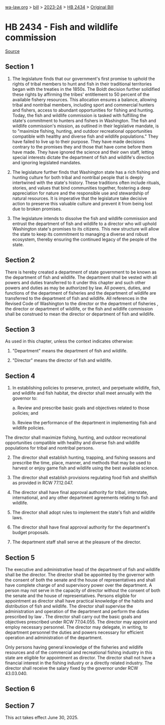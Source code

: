 [wa-law.org](/) > [bill](/bill/) > [2023-24](/bill/2023-24/) > [HB 2434](/bill/2023-24/hb/2434/) > [Original Bill](/bill/2023-24/hb/2434/1/)

# HB 2434 - Fish and wildlife commission

[Source](http://lawfilesext.leg.wa.gov/biennium/2023-24/Pdf/Bills/House%20Bills/2434.pdf)

## Section 1
1. The legislature finds that our government's first promise to uphold the rights of tribal members to hunt and fish in their traditional territories began with the treaties in the 1850s. The Boldt decision further solidified these rights by affirming the tribes' entitlement to 50 percent of the available fishery resources. This allocation ensures a balance, allowing tribal and nontribal members, including sport and commercial hunters and fishers, access to abundant opportunities for fishing and hunting. Today, the fish and wildlife commission is tasked with fulfilling the state's commitment to hunters and fishers in Washington. The fish and wildlife commission's mission, as outlined in their legislative mandate, is to "maximize fishing, hunting, and outdoor recreational opportunities compatible with healthy and diverse fish and wildlife populations." They have failed to live up to their purpose. They have made decisions contrary to the promises they and those that have come before them have made. They have ignored the science and their own staff, letting special interests dictate the department of fish and wildlife's direction and ignoring legislated mandates.

2. The legislature further finds that Washington state has a rich fishing and hunting culture for both tribal and nontribal people that is deeply intertwined with the state's history. These traditions often include rituals, stories, and values that bind communities together, fostering a deep appreciation for nature and the responsible use and stewardship of natural resources. It is imperative that the legislature take decisive action to preserve this valuable culture and prevent it from being lost due to broken promises.

3. The legislature intends to dissolve the fish and wildlife commission and entrust the department of fish and wildlife to a director who will uphold Washington state's promises to its citizens. This new structure will allow the state to keep its commitment to managing a diverse and robust ecosystem, thereby ensuring the continued legacy of the people of the state.

## Section 2
There is hereby created a department of state government to be known as the department of fish and wildlife. The department shall be vested with all powers and duties transferred to it under this chapter and such other powers and duties as may be authorized by law. All powers, duties, and functions of the department of fisheries and the department of wildlife are transferred to the department of fish and wildlife. All references in the Revised Code of Washington to the director or the department of fisheries , the director or department of wildlife, or the fish and wildlife commission shall be construed to mean the director or department of fish and wildlife.

## Section 3
As used in this chapter, unless the context indicates otherwise:

1. "Department" means the department of fish and wildlife.

2. "Director" means the director of fish and wildlife.

## Section 4
1. In establishing policies to preserve, protect, and perpetuate wildlife, fish, and wildlife and fish habitat, the director shall meet annually with the governor to:

    a. Review and prescribe basic goals and objectives related to those policies; and

    b. Review the performance of the department in implementing fish and wildlife policies.

The director shall maximize fishing, hunting, and outdoor recreational opportunities compatible with healthy and diverse fish and wildlife populations for tribal and nontribal persons.

2. The director shall establish hunting, trapping, and fishing seasons and prescribe the time, place, manner, and methods that may be used to harvest or enjoy game fish and wildlife using the best available science.

3. The director shall establish provisions regulating food fish and shellfish as provided in RCW 77.12.047.

4. The director shall have final approval authority for tribal, interstate, international, and any other department agreements relating to fish and wildlife.

5. The director shall adopt rules to implement the state's fish and wildlife laws.

6. The director shall have final approval authority for the department's budget proposals.

7. The  department staff shall serve at the pleasure of the director.

## Section 5
The executive and administrative head of the department of fish and wildlife shall be the director. The director shall be appointed by the governor with the consent of both the senate and the house of representatives and shall have complete charge of and supervisory power over the department. A person may not serve in the capacity of director without the consent of both the senate and the house of representatives. Persons eligible for appointment as director shall have practical knowledge of the habits and distribution of fish and wildlife. The director shall supervise the administration and operation of the department and perform the duties prescribed by law . The director shall carry out the basic goals and objectives prescribed under RCW 77.04.055. The director may appoint and employ necessary personnel. The director may delegate, in writing, to department personnel the duties and powers necessary for efficient operation and administration of the department.

Only persons having general knowledge of the fisheries and wildlife resources and of the commercial and recreational fishing industry in this state are eligible for appointment as director. The director shall not have a financial interest in the fishing industry or a directly related industry. The director shall receive the salary fixed by the governor under RCW 43.03.040.

## Section 6
## Section 7
This act takes effect June 30, 2025.
